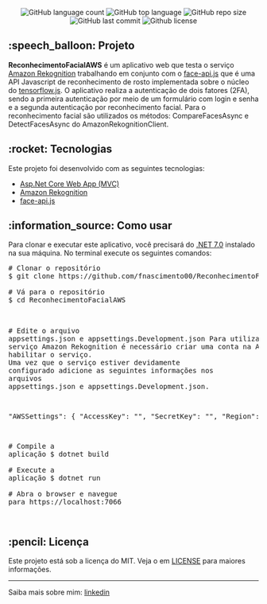 <div id="readme" class="Box-body readme blob js-code-block-container">
  <article class="markdown-body entry-content p-3 p-md-6" itemprop="text">
    <p align="center">
      <img alt="GitHub language count" src="https://img.shields.io/github/languages/count/fnascimento00/ReconhecimentoFacialAWS">
      <img alt="GitHub top language" src="https://img.shields.io/github/languages/top/fnascimento00/ReconhecimentoFacialAWS">
      <img alt="GitHub repo size" src="https://img.shields.io/github/repo-size/fnascimento00/ReconhecimentoFacialAWS">
      <img alt="GitHub last commit" src="https://img.shields.io/github/last-commit/fnascimento00/ReconhecimentoFacialAWS">
      <img alt="Github license" src="https://img.shields.io/github/license/fnascimento00/ReconhecimentoFacialAWS">
    </p>
    <h2>:speech_balloon: Projeto</h2>
    <p><strong>ReconhecimentoFacialAWS</strong> é um aplicativo web que testa o serviço <a href="https://aws.amazon.com/pt/rekognition" rel="nofollow">Amazon Rekognition</a> trabalhando em conjunto com o
    <a href="https://github.com/justadudewhohacks/face-api.js" rel="nofollow">face-api.js</a> que é uma API Javascript de reconhecimento de rosto implementada sobre o núcleo do <a href="https://github.com/tensorflow/tfjs" rel="nofollow">tensorflow.js</a>. O aplicativo realiza a autenticação de dois fatores (2FA), sendo a primeira autenticação por meio de um formulário com login e senha e a segunda autenticação por reconhecimento facial. Para o reconhecimento facial são utilizados os métodos: CompareFacesAsync e DetectFacesAsync do AmazonRekognitionClient.</p>
    <h2>:rocket: Tecnologias</h2>
    <p>Este projeto foi desenvolvido com as seguintes tecnologias:</p>
    <ul>
      <li><a href="https://learn.microsoft.com/pt-br/aspnet/core/mvc/overview?view=aspnetcore-7.0" rel="nofollow">Asp.Net Core Web App (MVC)</a></li>
      <li><a href="https://aws.amazon.com/pt/rekognition" rel="nofollow">Amazon Rekognition</a></li>
      <li><a href="https://github.com/justadudewhohacks/face-api.js" rel="nofollow">face-api.js</a></li>
    </ul>
    <h2>:information_source:</a> Como usar </h2>
    <p>Para clonar e executar este aplicativo, você precisará do <a href="https://dotnet.microsoft.com/pt-br/download/dotnet/7.0" rel="nofollow">.NET 7.0</a> instalado na sua máquina. No terminal execute os seguintes comandos:</p>
    <div class="highlight highlight-source-shell">
      <pre><span class="pl-c"><span class="pl-c">#</span> Clonar o repositório</span>
$ git clone https://github.com/fnascimento00/ReconhecimentoFacialAWS <br/>
<span class="pl-c"><span class="pl-c">#</span> Vá para o repositório</span>
$ <span class="pl-c1">cd</span> ReconhecimentoFacialAWS <br/>

<span class="pl-c"><span class="pl-c">#</span> Edite o arquivo appsettings.json e appsettings.Development.json</span>
Para utilizar o serviço Amazon Rekognition é necessário criar uma conta na AWS e habilitar o serviço. <br/>Uma vez que o serviço estiver devidamente configurado adicione as seguintes informações nos arquivos<br/>appsettings.json e appsettings.Development.json. <br/>

"AWSSettings": {
    "AccessKey": "",
    "SecretKey": "",
    "Region": ""
  }

<span class="pl-c"><span class="pl-c">#</span> Compile a aplicação</span>
$ dotnet build <br/>
<span class="pl-c"><span class="pl-c">#</span> Execute a aplicação</span>
$ dotnet run <br/>
<span class="pl-c"><span class="pl-c">#</span> Abra o browser e navegue para https://localhost:7066</span>
</div>
    <h2>:pencil: Licença</h2>
    <p>Este projeto está sob a licença do MIT. Veja o em <a href="https://github.com/fnascimento00/ReconhecimentoFacialAWS/blob/master/LICENSE.txt" rel="nofollow">LICENSE</a> para maiores informações.</p>
    <hr>
    <p>Saiba mais sobre mim: <a href="https://www.linkedin.com/in/flávio-nascimento-8089a232/" rel="nofollow">linkedin</a></p>
  </article>
</div>
